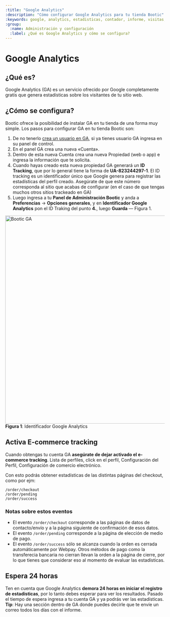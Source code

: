 ```yaml
---
:title: "Google Analytics"
:description: "Cómo configurar Google Analytics para tu tienda Bootic"
:keywords: google, analytics, estadisticas, contador, informe, visitas, tracking
:group:
  :name: Administración y configuración
  :label: ¿Qué es Google Analytics y cómo se configura? 
---
```

# Google Analytics 

## ¿Qué es?

Google Analytics (GA) es un servicio ofrecido por Google completamente gratis que genera estadísticas sobre los visitantes de tu sitio web.

## ¿Cómo se configura?

Bootic ofrece la posibilidad de instalar GA en tu tienda de una forma muy simple. Los pasos para configurar GA en tu tienda Bootic son:

1. De no tenerlo [crea un usuario en GA][1], si ya tienes usuario GA ingresa en su panel de control. 
2. En el panel GA crea una nueva «Cuenta».
3. Dentro de esta nueva Cuenta crea una nueva Propiedad (web o app) e ingresa la información que te solicita.
4. Cuando hayas creado esta nueva propiedad GA generará un **ID Tracking**, que por lo general tiene la forma de **UA-823244297-1**. El ID tracking es un identificador único que Google genera para registrar las estadísticas del perfil creado. Asegúrate de que este número corresponda al sitio que acabas de configurar (en el caso de que tengas muchos otros sitios trackeado en GA)
5. Luego ingresa a tu **Panel de Administración Bootic** y anda a **Preferencias** &rarr; **Opciones generales**, y en **Identificador Google Analytics** pon el ID Traking del punto **4.**, luego **Guarda** — Figura 1.

<div class="captura">
    <div class="c-contenido">
        <img src="/img/admin/Bootic-GA.png" width="656" alt="Bootic GA" />
    </div>
	<div class="c-pie">
		<strong>Figura 1</strong>: Identificador Google Analytics
	</div>
</div>

## Activa E-commerce tracking

Cuando obtengas tu cuenta GA **asegúrate de dejar activado el e-commerce tracking**. Lista de perfiles, click en el perfil, Configuración del Perfil, Configuración de comercio electrónico.

Con esto podrás obtener estadísticas de las distintas páginas del checkout, como por ejm:

	/order/checkout
	/order/pending
	/order/success

### Notas sobre estos eventos

* El evento `/order/checkout` corresponde a las páginas de datos de contacto/envío y a la página siguiente de confirmación de esos datos.  
* El evento `/order/pending` corresponde a la página de elección de medio de pago.  
* El evento `/order/success` sólo se alcanza cuando la orden es cerrada automáticamente por Webpay. Otros métodos de pago como la transferecia bancaria no cierran llevan la orden a la página de cierre, por lo que tienes que considerar eso al momento de evaluar las estadísticas.

## Espera 24 horas

Ten en cuenta que Google Analytics **demora 24 horas en iniciar el registro de estadísticas**, por lo tanto debes esperar para ver los resultados. Pasado el tiempo de espera ingresa a tu cuenta GA y ya podrás ver las estadísticas. **Tip**: Hay una sección dentro de GA donde puedes decirle que te envíe un correo todos los días con el informe.

[1]: http://www.google.com/analytics/
